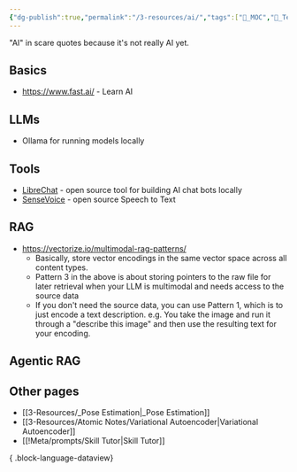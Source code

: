 ```yaml
---
{"dg-publish":true,"permalink":"/3-resources/ai/","tags":["📍_MOC","🔧_Technical","📍_META","🌲_Evergreen"],"updated":"2025-10-20T07:43:26.538-07:00"}
---
```


"AI" in scare quotes because it's not really AI yet.
## Basics
- https://www.fast.ai/ - Learn AI
## LLMs
- Ollama for running models locally

## Tools
- [LibreChat](https://www.librechat.ai/docs/features) - open source tool for building AI chat bots locally
- [SenseVoice](https://github.com/FunAudioLLM/SenseVoice) - open source Speech to Text
## RAG
- https://vectorize.io/multimodal-rag-patterns/
	- Basically, store vector encodings in the same vector space across all content types.
	- Pattern 3 in the above is about storing pointers to the raw file for later retrieval when your LLM is multimodal and needs access to the source data
	- If you don't need the source data, you can use Pattern 1, which is to just encode a text description. e.g. You take the image and run it through a "describe this image" and then use the resulting text for your encoding.
## Agentic RAG

## Other pages
- [[3-Resources/_Pose Estimation\|_Pose Estimation]]
- [[3-Resources/Atomic Notes/Variational Autoencoder\|Variational Autoencoder]]
- [[!Meta/prompts/Skill Tutor\|Skill Tutor]]

{ .block-language-dataview}